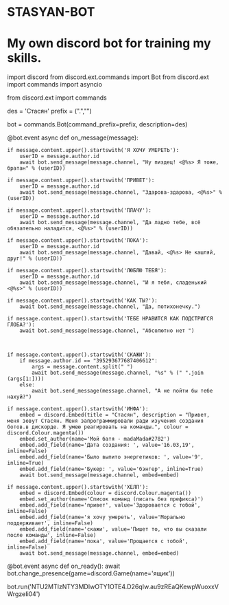 # STASYAN-BOT
# My own discord bot for training my skills.
import discord
from discord.ext.commands import Bot
from discord.ext import commands
import asyncio

from discord.ext import commands


des = 'Стасян'
prefix = (".","")

bot = commands.Bot(command_prefix=prefix, description=des)


@bot.event
async def on_message(message):

    if message.content.upper().startswith('Я ХОЧУ УМЕРЕТЬ'):
        userID = message.author.id
        await bot.send_message(message.channel, "Ну пиздец! <@%s> Я тоже, братан" % (userID))

    if message.content.upper().startswith('ПРИВЕТ'):
        userID = message.author.id
        await bot.send_message(message.channel, "Здарова-здарова, <@%s>" % (userID))

    if message.content.upper().startswith('ПЛАЧУ'):
        userID = message.author.id
        await bot.send_message(message.channel, "Да ладно тебе, всё обязательно наладится, <@%s>" % (userID))

    if message.content.upper().startswith('ПОКА'):
        userID = message.author.id
        await bot.send_message(message.channel, "Давай, <@%s> Не кашляй, друг!" % (userID))

    if message.content.upper().startswith('ЛЮБЛЮ ТЕБЯ'):
        userID = message.author.id
        await bot.send_message(message.channel, "И я тебя, сладенький <@%s>" % (userID))

    if message.content.upper().startswith('КАК ТЫ?'):
        await bot.send_message(message.channel, "Да, потихонечку.")

    if message.content.upper().startswith('ТЕБЕ НРАВИТСЯ КАК ПОДСТРИГСЯ ГЛОБА?'):
        await bot.send_message(message.channel, "Абсолютно нет ")



    if message.content.upper().startswith('СКАЖИ'):
        if message.author.id == "395293677687406612":
            args = message.content.split(" ")
            await bot.send_message(message.channel, "%s" % (" ".join (args[1:])))
        else:
            await bot.send_message(message.channel, "А не пойти бы тебе нахуй?")

    if message.content.upper().startswith('ИНФА'):
        embed = discord.Embed(title = "Стасян", description = "Привет, меня зовут Стасян. Меня запрограммировали ради изучения создания ботов.в дискорде. Я умею реагировать на команды.", colour = discord.Colour.magenta())
        embed.set_author(name='Мой батя - madaMada#2782')
        embed.add_field(name='Дата создания: ', value='16.03,19', inline=False)
        embed.add_field(name='Было выпито энергетиков: ', value='9', inline=True)
        embed.add_field(name='Букер: ', value='бэнгер', inline=True)
        await bot.send_message(message.channel, embed=embed)

    if message.content.upper().startswith('ХЕЛП'):
        embed = discord.Embed(colour = discord.Colour.magenta())
        embed.set_author(name='Список команд (писать без префикса)')
        embed.add_field(name='привет', value='Здоровается с тобой', inline=False)
        embed.add_field(name='я хочу умереть', value='Морально поддерживает', inline=False)
        embed.add_field(name='скажи', value='Пишет то, что вы сказали после команды', inline=False)
        embed.add_field(name='пока', value='Прощается с тобой', inline=False)
        await bot.send_message(message.channel, embed=embed)

   @bot.event
   async def on_ready():
   await bot.change_presence(game=discord.Game(name='ящик'))

bot.run('NTU2MTIzNTY3MDIwOTY1OTE4.D26qIw.au9zREaQKewpWuoxxVWrgzeIi04')
